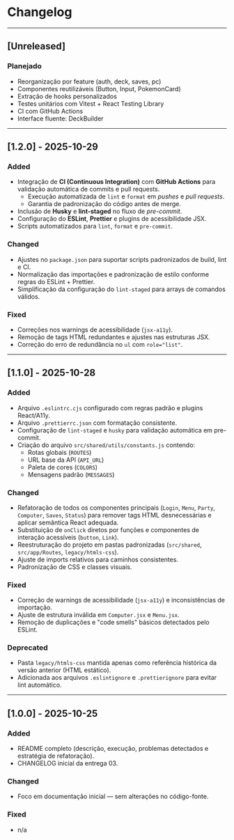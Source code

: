 # Changelog

---

## [Unreleased]

### Planejado

- Reorganização por feature (auth, deck, saves, pc)
- Componentes reutilizáveis (Button, Input, PokemonCard)
- Extração de hooks personalizados
- Testes unitários com Vitest + React Testing Library
- CI com GitHub Actions
- Interface fluente: DeckBuilder

---

## [1.2.0] - 2025-10-29

### Added

- Integração de **CI (Continuous Integration)** com **GitHub Actions** para validação automática de commits e pull requests.
  - Execução automatizada de `lint` e `format` em _pushes_ e _pull requests_.
  - Garantia de padronização do código antes de merge.
- Inclusão de **Husky** e **lint-staged** no fluxo de _pre-commit_.
- Configuração do **ESLint**, **Prettier** e plugins de acessibilidade JSX.
- Scripts automatizados para `lint`, `format` e `pre-commit`.

### Changed

- Ajustes no `package.json` para suportar scripts padronizados de build, lint e CI.
- Normalização das importações e padronização de estilo conforme regras do ESLint + Prettier.
- Simplificação da configuração do `lint-staged` para arrays de comandos válidos.

### Fixed

- Correções nos warnings de acessibilidade (`jsx-a11y`).
- Remoção de tags HTML redundantes e ajustes nas estruturas JSX.
- Correção do erro de redundância no `ul` com `role="list"`.

---

## [1.1.0] - 2025-10-28

### Added

- Arquivo `.eslintrc.cjs` configurado com regras padrão e plugins React/A11y.
- Arquivo `.prettierrc.json` com formatação consistente.
- Configuração de `lint-staged` e `husky` para validação automática em pre-commit.
- Criação do arquivo `src/shared/utils/constants.js` contendo:
  - Rotas globais (`ROUTES`)
  - URL base da API (`API_URL`)
  - Paleta de cores (`COLORS`)
  - Mensagens padrão (`MESSAGES`)

### Changed

- Refatoração de todos os componentes principais (`Login`, `Menu`, `Party`, `Computer`, `Saves`, `Status`) para remover tags HTML desnecessárias e aplicar semântica React adequada.
- Substituição de `onClick` diretos por funções e componentes de interação acessíveis (`button`, `Link`).
- Reestruturação do projeto em pastas padronizadas (`src/shared`, `src/app/Routes`, `legacy/htmls-css`).
- Ajuste de imports relativos para caminhos consistentes.
- Padronização de CSS e classes visuais.

### Fixed

- Correção de warnings de acessibilidade (`jsx-a11y`) e inconsistências de importação.
- Ajuste de estrutura inválida em `Computer.jsx` e `Menu.jsx`.
- Remoção de duplicações e "code smells" básicos detectados pelo ESLint.

### Deprecated

- Pasta `legacy/htmls-css` mantida apenas como referência histórica da versão anterior (HTML estático).
- Adicionada aos arquivos `.eslintignore` e `.prettierignore` para evitar lint automático.

---

## [1.0.0] - 2025-10-25

### Added

- README completo (descrição, execução, problemas detectados e estratégia de refatoração).
- CHANGELOG inicial da entrega 03.

### Changed

- Foco em documentação inicial — sem alterações no código-fonte.

### Fixed

- n/a
